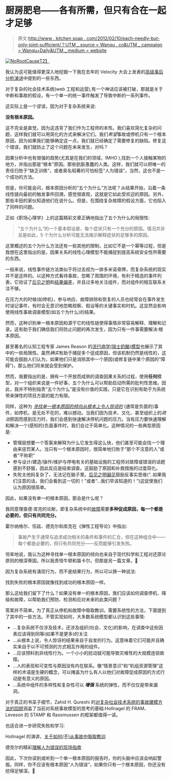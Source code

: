 # 厨房肥皂——各有所需，但只有合在一起才足够

> 原文:[http://www . kitchen soap . com/2012/02/10/each-needly-but-only-joint-sufficient/？UTM _ source = Wanqu . co&UTM _ campaign = Wanqu+Daily&UTM _ medium = website](http://www.kitchensoap.com/2012/02/10/each-necessary-but-only-jointly-sufficient/?utm_source=wanqu.co&utm_campaign=Wanqu+Daily&utm_medium=website)

[![](../Images/07a68d5a4df14cd42f3fe088e7933c31.png "NoRootCause")T2】](http://www.kitchensoap.com/wp-content/uploads/2012/02/NoRootCause.jpg)

我认为这可能值得更深入地挖掘一下我在去年的 Velocity 大会上发表的[高级事后分析演讲](http://velocityconf.com/velocity2011/public/schedule/detail/19766 "Advanced Postmortem Fu")中提到的一些东西。

对于复杂的社会技术系统(web 工程和运营),有一个神话应该被打破，那就是关于中断和事故的假设，有一个单一的统一事件触发了导致中断的一系列事件。

这实际上是一个谬误，因为对于复杂系统来说:

**没有根本原因。**

这不完全是直觉，因为这违背了我们作为工程师的本性。我们喜欢简化复杂的问题，这样我们就可以用简化的方式来解决它们。我们*希望*事故或停机只有一个根本原因，因为如果我们能够确定这一点，我们就已经确定了需要修复的缺陷。修复这个错误，我们就防止了这个问题在未来发生，对吗？

因果分析中也有很强的趋势(尤其是在我们的领域，IMHO ),找到一个人接触某物的地方，并指出那是“根本”原因。那些肮脏愚蠢的人类。这样，我们就可以把唯一的责任归咎于“缺乏训练”，或者臭名昭著的可怕标签“人为错误”。当然，这也不是一个成功的方法。

但是，你可能会问，根本原因分析的“五个为什么”方法呢？从结果开始，沿着一条线性链向最初的触发事件回溯，感觉很直观，这就是它如此受欢迎的原因。另外，那些丰田的家伙知道他们在说什么。但是，在围绕复杂故障的假设方面，它也陷入了同样的问题。

正如《职场心理学》上的这篇精彩文章正确地指出了五个为什么的局限性:

> “五个为什么”的一个基本假设是，每个症状只有一个充分的原因。情况并非总是如此，5 个为什么分析可能无法揭示解释症状的足够多的原因。

这里概述的五个为什么方法还有一些其他的限制，比如它不是一个幂等过程，但是我想在这里指出的是，因果关系的线性心理模型不能捕捉到提高系统安全性所需要的东西。

一般来说，线性事件链方法类似于将过去视为一排多米诺骨牌，而复杂系统的现实并不是这样的。以这种方式看待事故，忽略了周围的环境，有利于精选的事件列表，它验证了[后见之明](http://youarenotsosmart.com/2010/06/14/hindsight-bias/)和[结果偏差](http://en.wikipedia.org/wiki/Outcome_bias "outcome bias")，并且过多地关注组件，而对组件的相互联系关注不够。

在压力大的时候(如停机)，参与响应、故障排除和恢复的人员也经常会在事件发生时误记事件，有时会无意识地忽略观察、假设等的关键事实和时机。这显然会影响使用线性事故调查模型(如五个为什么)的结果。

然而，这种识别单一根本原因和源于它的线性链使得事情非常容易解释、理解和记录。这有助于我们确信我们将防止问题的再次发生，因为只有一件事需要解决:根本原因。

甚至著名的认知工程专家 James Reason 的[流行病学(瑞士奶酪)模型](http://en.wikipedia.org/wiki/Swiss_cheese_model "Swiss Cheese Model")也展示了其中的一些局限性。虽然*确实*有助于捕捉多个促成原因，但该机制仍然是线性的，这可能会鼓励人们认为，如果他们只是消除其中一个原因(或修复链中某个原因的“障碍”)，那么他们将来就会受到保护。

然而，我要指出的是，拥有一个开放而成熟的调查因果关系的过程，使用**任何**模型，对一个组织来说是一件好事，五个为什么可以帮助启动所需的批判性思维。因此，我并不特别指责“五个为什么”是没有价值的实践，只是它在识别有助于为系统带来弹性的项目方面的能力有限。

同样，这种为 *[寻找单一根本原因的倾向从根本上令人惊讶的](http://csel.eng.ohio-state.edu/woods/error/fund_surp.pdf "fundamental surprise")* (通常是负面的)事件，如停机，是无处不在的，难以撼动。当我们因为技术、文化、甚至组织上的*政治*原因而感到压力时，我们会感到快速解决停机问题的压力。当有压力要快速理解和解决一个(感知的)负面事件时，我们会过于简单化。这种情况的一些典型原因是:

*   管理层想要一个答案来解释为什么它发生得这么快，他们甚至可能会找一个理由来惩罚某人。当只有一个根本原因时，很简单地归咎于“那个不注意的人”或者“不称职”
*   参与设计/建造/操作/维护与停电有关的基础设施的工程师对故障或错误的话题感到不舒服，因此反应是结束调查。这鼓励了原因和补救措施的过度简化。
*   失败太他妈复杂了，无法记在脑子里。[后见之明偏见](http://youarenotsosmart.com/2010/06/14/hindsight-bias/ "Hindsight bias")鼓励反事实思维(“..如果我们注意的话，我们会看到这一切的！”或者“…我们早该知道的！”)这促使我们认为原因很简单。

因此，如果没有单一的根本原因，那会是什么呢？

我同意理查德·库克的论断，即复杂系统中的[故障](http://www.ctlab.org/documents/Ch%2007.pdf "How Complex Systems Fail")需要**多种促成原因，每一个都是必要的，但只有共同充分。**

霍尔纳格尔、伍兹、德克尔和库克在《弹性工程导论》中指出:

> 事故产生于通常与追求成功相关的条件和事件的汇合，但在这种组合中——每个都是必要的，但只有共同充分——反而能够引发失败。

坦率地说，我认为这种寻找单一根本原因的倾向也来自于现代科学和工程对还原论原则的根深蒂固。所以我责怪牛顿和笛卡尔。但那是另一篇文章。🙂

因为复杂系统有涌现行为，而不是结果行为，所以可以换一种说法:

找到失败的根本原因就像找到成功的根本原因一样。

那么这给我们留下了什么？如果没有单一的根本原因，我们应该如何调查停机、降级和故障，以帮助我们预防、检测和应对未来的此类问题？

答案并不简单。为了真正从停机和故障中吸取教训，需要系统性的方法，下面提到了其中的一些方法。不管实现如何，大多数系统模型都认识到这些事情:

*   …复杂系统不仅涉及技术，还涉及组织(社会、文化)的影响，在调查中这些因素应该得到同等(如果不是更多)的关注
*   …从根本上说，令人惊讶的结果来自于自发的行为。这意味着它们可能并且确实来自于以不可预测的方式相互作用的组件。
*   …应该预料到非线性行为。一个小小的扰动就可能导致灾难性的大规模连锁故障。
*   …人的表现和可变性与原因没有内在联系。像“情景意识”和“机组资源管理”这样的术语是生硬的概念，可以掩盖为什么有人以他们对故障促成原因的方式行动是有意义的原因。
*   …系统中组件的多样性和复杂性可以 ***增强*** 系统的弹性，而不仅仅是带来漏洞。

对于真正的书呆子细节，Zahid H. Qureshi 的[对复杂社会技术系统的事故建模方法的回顾](https://www.researchgate.net/publication/228683461_A_review_of_accident_modelling_approaches_for_complex_socio-technical_systems)涵盖了当前对系统事故模型的思考的基础:Hollnagel 的 FRAM、Leveson 的 STAMP 和 Rassmussen 的框架都值得一读。

也适合进一步研究失败和学习:

Hollnagel 的演讲，[关于如何(不)从事故中吸取教训](http://www.uis.no/getfile.php/Konferanser/Presentasjoner/Ulykkesgransking%202010/EH_AcciLearn_short.pdf)

德克尔的精彩[理解人为错误的现场指南](http://www.amazon.com/Field-Guide-Understanding-Human-Error/dp/0754648265/)

因此，下次你读到或听到一个单一根本原因的报告时，你的头脑中应该会响起警报。同样，你不应该有根本原因“人为错误”，如果你只有一个根本原因，你还没有挖得足够深。🙂